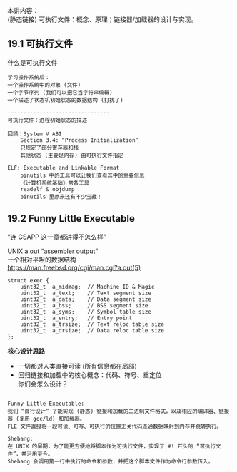 
本讲内容：  
(静态链接) 可执行文件：概念、原理；链接器/加载器的设计与实现。

## 19.1 可执行文件
什么是可执行文件

```
学习操作系统后：
一个操作系统中的对象 (文件)
一个字节序列 (我们可以把它当字符串编辑)
一个描述了状态机初始状态的数据结构 (打扰了)

--------------------------------
可执行文件：进程初始状态的描述

回顾：System V ABI
    Section 3.4: “Process Initialization”
    只规定了部分寄存器和栈
    其他状态 (主要是内存) 由可执行文件指定

ELF: Executable and Linkable Format
    binutils 中的工具可以让我们查看其中的重要信息
    《计算机系统基础》常备工具
    readelf & objdump
    binutils 里原来还有不少宝藏！

```

## 19.2 Funny Little Executable

“连 CSAPP 这一章都讲得不怎么样”

UNIX a.out “assembler output”  
一个相对平坦的数据结构  
https://man.freebsd.org/cgi/man.cgi?a.out(5)

```
struct exec {
    uint32_t  a_midmag;  // Machine ID & Magic
    uint32_t  a_text;    // Text segment size
    uint32_t  a_data;    // Data segment size
    uint32_t  a_bss;     // BSS segment size
    uint32_t  a_syms;    // Symbol table size
    uint32_t  a_entry;   // Entry point
    uint32_t  a_trsize;  // Text reloc table size
    uint32_t  a_drsize;  // Data reloc table size
};
```
**核心设计思路**  
* 一切都对人类直接可读 (所有信息都在局部)
* 回归链接和加载中的核心概念：代码、符号、重定位  
  你们会怎么设计？

```

Funny Little Executable: 
我们 “自行设计” 了能实现 (静态) 链接和加载的二进制文件格式，以及相应的编译器、链接器 (复用 gcc/ld) 和加载器。
FLE 文件直接将一段可读、可写、可执行的位置无关代码连通数据映射到内存并跳转执行。

Shebang: 
在 UNIX 的早期，为了能更方便地将脚本作为可执行文件，实现了 #! 开头的 “可执行文件”，并沿用至今。
Shebang 会调用第一行中执行的命令和参数，并把这个脚本文件作为命令行参数传入。

```
